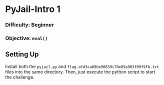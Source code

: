 # PyJail-Intro 1

### Difficulty: Beginner
### Objective: `eval()`

## Setting Up
Install both the `pyjail.py` and `flag-afd3ca89be90859c70e89a903f09f9fb.txt` files into the same directory. Then, just execute the python script to start the challenge. 
